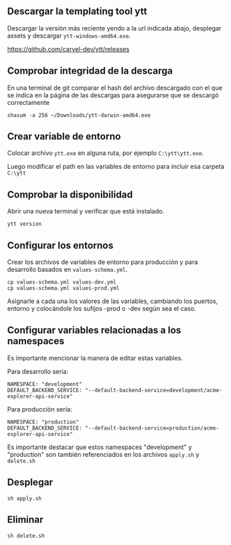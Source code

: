 ## Descargar la templating tool ytt

Descargar la versión más reciente yendo a la url indicada abajo, desplegar assets y descargar <code>ytt-windows-amd64.exe</code>.

<https://github.com/carvel-dev/ytt/releases>

## Comprobar integridad de la descarga

En una terminal de git comparar el hash del archivo descargado con el que se indica en la página de las descargas para asegurarse que se descargó correctamente

```
shasum -a 256 ~/Downloads/ytt-darwin-amd64.exe
```

## Crear variable de entorno

Colocar archivo <code>ytt.exe</code> en alguna ruta, por ejemplo <code>C:\ytt\ytt.exe</code>.

Luego modificar el path en las variables de entorno para incluir esa carpeta <code>C:\ytt</code>

## Comprobar la disponibilidad 

Abrir una nueva terminal y verificar que está instalado.

```
ytt version
```

## Configurar los entornos

Crear los archivos de variables de entorno para producción y para desarrollo basados en <code>values-schema.yml</code>.

```
cp values-schema.yml values-dev.yml
cp values-schema.yml values-prod.yml
```

Asignarle a cada una los valores de las variables, cambiando los puertos, entorno y colocándole los sufijos -prod o -dev según sea el caso.

## Configurar variables relacionadas a los namespaces

Es importante mencionar la manera de editar estas variables.

Para desarrollo sería:

```
NAMESPACE: "development"
DEFAULT_BACKEND_SERVICE: "--default-backend-service=development/acme-explorer-api-service"
```

Para producción sería:

```
NAMESPACE: "production"
DEFAULT_BACKEND_SERVICE: "--default-backend-service=production/acme-explorer-api-service"
```

Es importante destacar que estos namespaces "development" y "production" son también referenciados en los archivos <code>apply.sh</code> y <code>delete.sh</code> 

## Desplegar

```
sh apply.sh
```

## Eliminar

```
sh delete.sh
```
